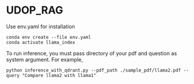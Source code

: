 # UDOP_RAG

Use env.yaml for installation
```
conda env create --file env.yaml
conda activate llama_index
```
To run inference, you must pass directory of your pdf and question as system argument. For example, 
```
python inference_with_qdrant.py --pdf_path ./sample_pdf/llama2.pdf --query "Compare llama2 with llama1"
```
